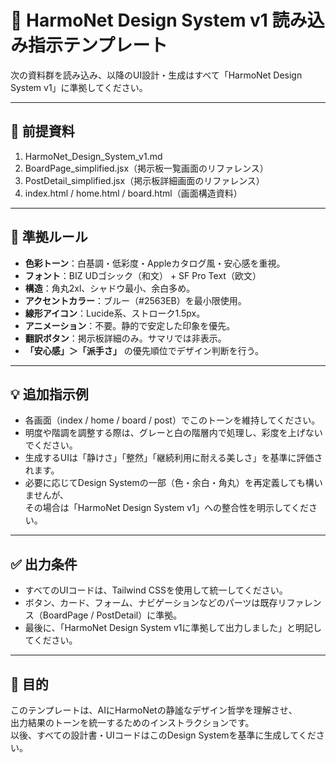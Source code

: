 # 🎨 HarmoNet Design System v1 読み込み指示テンプレート

次の資料群を読み込み、以降のUI設計・生成はすべて「HarmoNet Design System v1」に準拠してください。

---

## 📘 前提資料
1. HarmoNet_Design_System_v1.md  
2. BoardPage_simplified.jsx（掲示板一覧画面のリファレンス）  
3. PostDetail_simplified.jsx（掲示板詳細画面のリファレンス）  
4. index.html / home.html / board.html（画面構造資料）

---

## 🧭 準拠ルール
- **色彩トーン**：白基調・低彩度・Appleカタログ風・安心感を重視。  
- **フォント**：BIZ UDゴシック（和文） + SF Pro Text（欧文）  
- **構造**：角丸2xl、シャドウ最小、余白多め。  
- **アクセントカラー**：ブルー（#2563EB）を最小限使用。  
- **線形アイコン**：Lucide系、ストローク1.5px。  
- **アニメーション**：不要。静的で安定した印象を優先。  
- **翻訳ボタン**：掲示板詳細のみ。サマリでは非表示。  
- **「安心感」＞「派手さ」** の優先順位でデザイン判断を行う。

---

## 💡 追加指示例
- 各画面（index / home / board / post）でこのトーンを維持してください。  
- 明度や階調を調整する際は、グレーと白の階層内で処理し、彩度を上げないでください。  
- 生成するUIは「静けさ」「整然」「継続利用に耐える美しさ」を基準に評価されます。  
- 必要に応じてDesign Systemの一部（色・余白・角丸）を再定義しても構いませんが、  
  その場合は「HarmoNet Design System v1」への整合性を明示してください。

---

## ✅ 出力条件
- すべてのUIコードは、Tailwind CSSを使用して統一してください。  
- ボタン、カード、フォーム、ナビゲーションなどのパーツは既存リファレンス（BoardPage / PostDetail）に準拠。  
- 最後に、「HarmoNet Design System v1に準拠して出力しました」と明記してください。

---

## 📎 目的
このテンプレートは、AIにHarmoNetの静謐なデザイン哲学を理解させ、  
出力結果のトーンを統一するためのインストラクションです。  
以後、すべての設計書・UIコードはこのDesign Systemを基準に生成してください。
